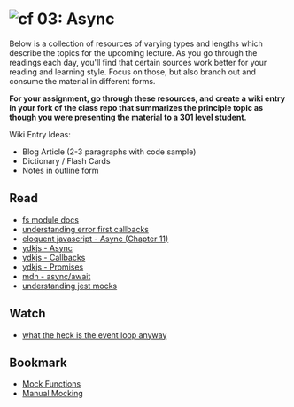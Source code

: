 ![cf](http://i.imgur.com/7v5ASc8.png) 03: Async
===============================================

Below is a collection of resources of varying types and lengths which describe the topics for the upcoming lecture.  As you go through the readings each day, you'll find that certain sources work better for your reading and learning style. Focus on those, but also branch out and consume the material in different forms.

**For your assignment, go through these resources, and create a wiki entry in your fork of the class repo that summarizes the principle topic as though you were presenting the material to a 301 level student.**

Wiki Entry Ideas:
* Blog Article (2-3 paragraphs with code sample)
* Dictionary / Flash Cards
* Notes in outline form

## Read
* [fs module docs](https://nodejs.org/dist/latest-v6.x/docs/api/fs.html)
* [understanding error first callbacks](http://fredkschott.com/post/2014/03/understanding-error-first-callbacks-in-node-js/)
* [eloquent javascript - Async (Chapter 11)](https://eloquentjavascript.net/Eloquent_JavaScript.pdf)
* [ydkjs - Async](https://github.com/getify/You-Dont-Know-JS/blob/master/async%20%26%20performance/ch1.md)
* [ydkjs - Callbacks](https://github.com/getify/You-Dont-Know-JS/blob/master/async%20%26%20performance/ch2.md)
* [ydkjs - Promises](https://github.com/getify/You-Dont-Know-JS/blob/master/async%20%26%20performance/ch3.md)
* [mdn - async/await](https://developer.mozilla.org/en-US/docs/Web/JavaScript/Reference/Statements/async_function)
* [understanding jest mocks](https://medium.com/@rickhanlonii/understanding-jest-mocks-f0046c68e53c)

## Watch
* [what the heck is the event loop anyway](https://www.youtube.com/watch?v=8aGhZQkoFbQ)

## Bookmark
* [Mock Functions](https://jestjs.io/docs/en/mock-functions)
* [Manual Mocking](https://jestjs.io/docs/en/manual-mocks)





